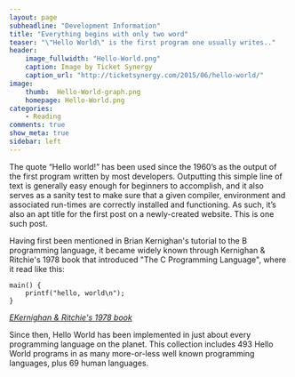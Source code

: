 ```yaml
---
layout: page
subheadline: "Development Information"
title: "Everything begins with only two word"
teaser: "\"Hello World\" is the first program one usually writes.."
header:
    image_fullwidth: "Hello-World.png"
    caption: Image by Ticket Synergy
    caption_url: "http://ticketsynergy.com/2015/06/hello-world/"
image:
    thumb:  Hello-World-graph.png
    homepage: Hello-World.png
categories:
    - Reading
comments: true
show_meta: true
sidebar: left
---
```


The quote “Hello world!” has been used since the 1960’s as the output of the first program written by most developers. Outputting this simple line of text is generally easy enough for beginners to accomplish, and it also serves as a sanity test to make sure that a given compiler, environment and associated run-times are correctly installed and functioning. As such, it’s also an apt title for the first post on a newly-created website. This is one such post.

Having first been mentioned in Brian Kernighan's tutorial to the B programming language, it became widely known through Kernighan & Ritchie's 1978 book that introduced "The C Programming Language", where it read like this:

~~~
main() {
    printf("hello, world\n");
}
~~~
<cite>[EKernighan & Ritchie's 1978 book][1]</cite><br>


Since then, Hello World has been implemented in just about every programming language on the planet. This collection includes 493 Hello World programs in as many more-or-less well known programming languages, plus 69 human languages.


 [1]:https://en.wikipedia.org/wiki/The_C_Programming_Language
